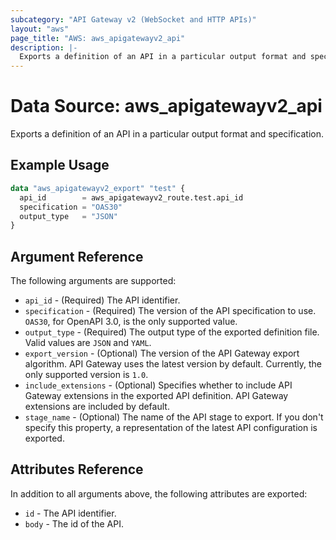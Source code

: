```yaml
---
subcategory: "API Gateway v2 (WebSocket and HTTP APIs)"
layout: "aws"
page_title: "AWS: aws_apigatewayv2_api"
description: |-
  Exports a definition of an API in a particular output format and specification.
---
```


# Data Source: aws_apigatewayv2_api

Exports a definition of an API in a particular output format and specification.

## Example Usage

```terraform
data "aws_apigatewayv2_export" "test" {
  api_id        = aws_apigatewayv2_route.test.api_id
  specification = "OAS30"
  output_type   = "JSON"
}
```

## Argument Reference

The following arguments are supported:

* `api_id` - (Required) The API identifier.
* `specification` - (Required) The version of the API specification to use. `OAS30`, for OpenAPI 3.0, is the only supported value.
* `output_type` - (Required) The output type of the exported definition file. Valid values are `JSON` and `YAML`.
* `export_version` - (Optional) The version of the API Gateway export algorithm. API Gateway uses the latest version by default. Currently, the only supported version is `1.0`.
* `include_extensions` - (Optional) Specifies whether to include API Gateway extensions in the exported API definition. API Gateway extensions are included by default.
* `stage_name` - (Optional) The name of the API stage to export. If you don't specify this property, a representation of the latest API configuration is exported.

## Attributes Reference

In addition to all arguments above, the following attributes are exported:

* `id` - The API identifier.
* `body` - The id of the API.